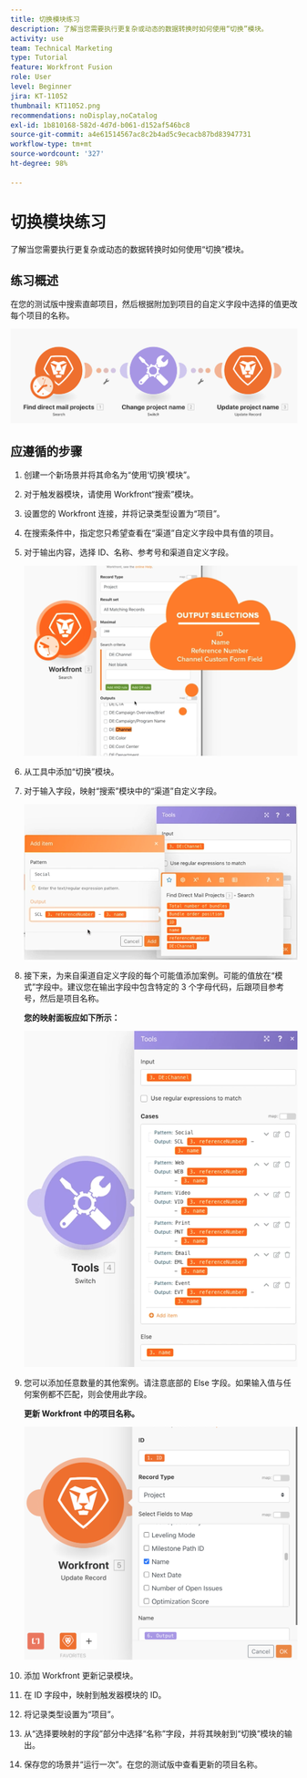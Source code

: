 ```yaml
---
title: 切换模块练习
description: 了解当您需要执行更复杂或动态的数据转换时如何使用“切换”模块。
activity: use
team: Technical Marketing
type: Tutorial
feature: Workfront Fusion
role: User
level: Beginner
jira: KT-11052
thumbnail: KT11052.png
recommendations: noDisplay,noCatalog
exl-id: 1b810168-582d-4d7d-b061-d152af546bc8
source-git-commit: a4e61514567ac8c2b4ad5c9ecacb87bd83947731
workflow-type: tm+mt
source-wordcount: '327'
ht-degree: 98%

---
```


# 切换模块练习

了解当您需要执行更复杂或动态的数据转换时如何使用“切换”模块。

## 练习概述

在您的测试版中搜索直邮项目，然后根据附加到项目的自定义字段中选择的值更改每个项目的名称。

![切换模块图像 1](../12-exercises/assets/switch-module-walkthrough-1.png)

## 应遵循的步骤

1. 创建一个新场景并将其命名为“使用‘切换’模块”。
1. 对于触发器模块，请使用 Workfront“搜索”模块。
1. 设置您的 Workfront 连接，并将记录类型设置为“项目”。
1. 在搜索条件中，指定您只希望查看在“渠道”自定义字段中具有值的项目。
1. 对于输出内容，选择 ID、名称、参考号和渠道自定义字段。

   ![“切换”模块图像 2](../12-exercises/assets/switch-module-walkthrough-2.png)

1. 从工具中添加“切换”模块。
1. 对于输入字段，映射“搜索”模块中的“渠道”自定义字段。

   ![“切换”模块图像 3](../12-exercises/assets/switch-module-walkthrough-3.png)

1. 接下来，为来自渠道自定义字段的每个可能值添加案例。可能的值放在“模式”字段中。建议您在输出字段中包含特定的 3 个字母代码，后跟项目参考号，然后是项目名称。

   **您的映射面板应如下所示：**

   ![“切换”模块图像 4](../12-exercises/assets/switch-module-walkthrough-4.png)

1. 您可以添加任意数量的其他案例。请注意底部的 Else 字段。如果输入值与任何案例都不匹配，则会使用此字段。

   **更新 Workfront 中的项目名称。**

   ![“切换”模块图像 5](../12-exercises/assets/switch-module-walkthrough-5.png)

1. 添加 Workfront 更新记录模块。
1. 在 ID 字段中，映射到触发器模块的 ID。
1. 将记录类型设置为“项目”。
1. 从“选择要映射的字段”部分中选择“名称”字段，并将其映射到“切换”模块的输出。
1. 保存您的场景并“运行一次”。在您的测试版中查看更新的项目名称。
